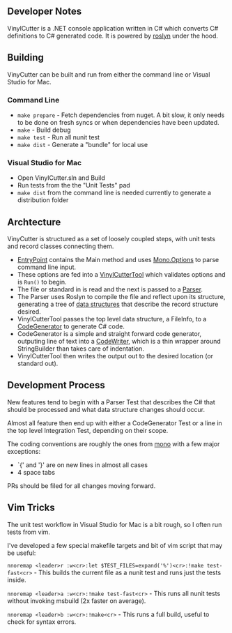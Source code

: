 ## Developer Notes

VinylCutter is a .NET console application written in C# which converts C# definitions to C# generated code. It is powered by [roslyn](https://github.com/dotnet/roslyn) under the hood.

## Building

VinyCutter can be built and run from either the command line or Visual Studio for Mac.

### Command Line

- `make prepare` - Fetch dependencies from nuget. A bit slow, it only needs to be done on fresh syncs or when dependencies have been updated.
- `make` - Build debug
- `make test` - Run all nunit test
- `make dist` - Generate a "bundle" for local use


### Visual Studio for Mac

- Open VinylCutter.sln and Build
- Run tests from the the "Unit Tests" pad
- `make dist` from the command line is needed currently to generate a distribution folder


## Archtecture

VinyCutter is structured as a set of loosely coupled steps, with unit tests and record classes connecting them.

- [EntryPoint](https://github.com/chamons/VinylCutter/blob/master/src/VinylCutter/EntryPoint.cs) contains the Main method and uses [Mono.Options](https://github.com/mono/mono/blob/master/mcs/class/Mono.Options/Mono.Options/Options.cs) to parse command line input.
- These options are fed into a [VinylCutterTool](https://github.com/chamons/VinylCutter/blob/master/src/VinylCutter/VinylCutterTool.cs) which validates options and is `Run()` to begin.
- The file or standard in is read and the next is passed to a [Parser](https://github.com/chamons/VinylCutter/blob/master/src/VinylCutter/Parser.cs).
- The Parser uses Roslyn to compile the file and reflect upon its structure, generating a tree of [data structures](https://github.com/chamons/VinylCutter/blob/master/src/VinylCutter/ParserRecords.g.cs) that describe the record structure desired.
- VinylCutterTool passes the top level data structure, a FileInfo, to a [CodeGenerator](https://github.com/chamons/VinylCutter/blob/master/src/VinylCutter/CodeGenerator.cs) to generate C# code.
- CodeGenerator is a simple and straight forward code generator, outputing line of text into a [CodeWriter](https://github.com/chamons/VinylCutter/blob/master/src/VinylCutter/CodeWriter.cs), which is a thin wrapper around StringBuilder than takes care of indentation.
- VinylCutterTool then writes the output out to the desired location (or standard out).

## Development Process

New features tend to begin with a Parser Test that describes the C# that should be processed and what data structure changes should occur.

Almost all feature then end up with either a CodeGenerator Test or a line in the top level Integration Test, depending on their scope.

The coding conventions are roughly the ones from [mono](http://www.mono-project.com/community/contributing/coding-guidelines/) with a few major exceptions:

- `{' and '}' are on new lines in almost all cases
- 4 space tabs

PRs should be filed for all changes moving forward.

## Vim Tricks

The unit test workflow in Visual Studio for Mac is a bit rough, so I often run tests from vim. 

I've developed a few special makefile targets and bit of vim script that may be useful:

`nnoremap <leader>r :w<cr>:let $TEST_FILES=expand('%')<cr>:!make test-fast<cr>` - This builds the current file as a nunit test and runs just the tests inside.

`nnoremap <leader>a :w<cr>:!make test-fast<cr>` - This runs all nunit tests without invoking msbuild (2x faster on average).

`nnoremap <leader>b :w<cr>:!make<cr>` - This runs a full build, useful to check for syntax errors.
